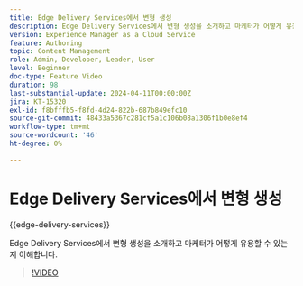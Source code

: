 ```yaml
---
title: Edge Delivery Services에서 변형 생성
description: Edge Delivery Services에서 변형 생성을 소개하고 마케터가 어떻게 유용할 수 있는지 이해합니다.
version: Experience Manager as a Cloud Service
feature: Authoring
topic: Content Management
role: Admin, Developer, Leader, User
level: Beginner
doc-type: Feature Video
duration: 98
last-substantial-update: 2024-04-11T00:00:00Z
jira: KT-15320
exl-id: f8bfffb5-f8fd-4d24-822b-687b849efc10
source-git-commit: 48433a5367c281cf5a1c106b08a1306f1b0e8ef4
workflow-type: tm+mt
source-wordcount: '46'
ht-degree: 0%

---
```


# Edge Delivery Services에서 변형 생성

{{edge-delivery-services}}

Edge Delivery Services에서 변형 생성을 소개하고 마케터가 어떻게 유용할 수 있는지 이해합니다.

>[!VIDEO](https://video.tv.adobe.com/v/3438561/?learn=on&captions=kor)
